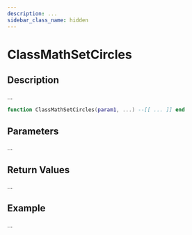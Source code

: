 ```yaml
---
description: ...
sidebar_class_name: hidden
---
```


# ClassMathSetCircles

## Description

...

```lua
function ClassMathSetCircles(param1, ...) --[[ ... ]] end
```

## Parameters

...

## Return Values

...

## Example

...

